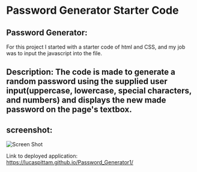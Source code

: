 # Password Generator Starter Code
## Password Generator:

For this project I started with a starter code of html and CSS, and my job was to input the javascript into the file.

## Description: The code is made to generate a random password using the supplied user input(uppercase, lowercase, special characters, and numbers) and displays the  new made password on the page's textbox.

## screenshot:
![Screen Shot ](https://user-images.githubusercontent.com/98059989/157322262-3f0e436e-e272-4c0e-b146-f06efdffc53d.png)


Link to deployed application: https://lucaspittam.github.io/Password_Generator1/
